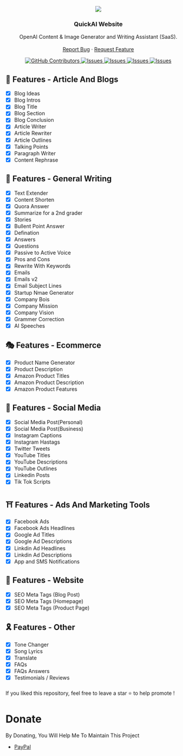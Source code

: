 
<center><img src="https://capsule-render.vercel.app/api?type=waving&color=gradient&height=200&section=header&text=QuickAI&fontSize=80&fontAlignY=35&animation=twinkling&fontColor=gradient" /></center>
        

<!-- PROJECT LOGO -->
  <h3 align="center">QuickAI Website</h3>

  <p align="center">
    OpenAI Content & Image Generator and Writing Assistant (SaaS).
    <br />
    <br />
    <a href="https://github.com/BeingErebus/QUICKAI-2.3/issues">Report Bug</a>
    ·
    <a href="https://github.com/BeingErebus/QUICKAI-2.3/issues">Request Feature</a>
  </p>
</p>
<!-- ABOUT THE PROJECT -->

<p align="center">
  <a href="https://github.com/BeingErebus/QUICKAI-2.3/graphs/contributors">
    <img alt="GitHub Contributors" src="https://img.shields.io/github/contributors/sahilarun/QUICKAI-2.3" />
  </a>
  <a href="https://github.com/BeingErebus/QUICKAI-2.3/issues">
    <img alt="Issues" src="https://img.shields.io/github/issues/sahilarun/QUICKAI-2.3" />
  </a>
  <a href="https://github.com/BeingErebus/QUICKAI-2.3/blob/master/LICENSE">
    <img alt="Issues" src="https://img.shields.io/github/license/sahilarun/QUICKAI-2.3" />
  </a>
  <a href="https://github.com/BeingErebus/QUICKAI-2.3/pulls">
    <img alt="Issues" src="https://img.shields.io/github/issues-pr-closed/sahilarun/QUICKAI-2.3" />
  </a>
  <a href="https://github.com/BeingErebus/QUICKAI-2.3/commits">
    <img alt="Issues" src="https://img.shields.io/github/last-commit/sahilarun/QUICKAI-2.3" />
  </a>
</p>

## 🌟 Features - Article And Blogs
- [x] Blog Ideas
- [X] Blog Intros
- [x] Blog Title
- [x] Blog Section
- [x] Blog Conclusion
- [x] Article Writer
- [x] Article Rewriter
- [x] Article Outlines
- [x] Talking Points
- [x] Paragraph Writer
- [x] Content Rephrase

## 🥀 Features - General Writing
- [x] Text Extender
- [X] Content Shorten
- [x] Quora Answer
- [x] Summarize for a 2nd grader
- [x] Stories
- [x] Bullent Point Answer
- [x] Defination
- [x] Answers
- [x] Questions
- [x] Passive to Active Voice
- [x] Pros and Cons
- [x] Rewrite With Keywords
- [x] Emails
- [x] Emails v2
- [x] Email Subject Lines
- [x] Startup Nmae Generator
- [x] Company Bois
- [x] Company Mission
- [x] Company Vision
- [x] Grammer Correction
- [x] AI Speeches

## 🎭 Features - Ecommerce
- [x] Product Name Generator
- [X] Product Description
- [x] Amazon Product Titles
- [x] Amazon Product Description
- [x] Amazon Product Features

## 💫 Features - Social Media
- [x] Social Media Post(Personal)
- [X] Social Media Post(Business)
- [x] Instagram Captions
- [x] Instagram Hastags
- [x] Twitter Tweets
- [x] YouTube Titles
- [x] YouTube Descriptions
- [x] YouTube Outlines
- [x] Linkedin Posts
- [x] Tik Tok Scripts

## ⛩️ Features - Ads And Marketing Tools
- [x] Facebook Ads
- [X] Facebook Ads Headlines
- [x] Google Ad Titles
- [x] Google Ad Descriptions
- [x] Linkdin Ad Headlines
- [x] Linkdin Ad Descriptions
- [x] App and SMS Notifications

## 🎈 Features - Website
- [x] SEO Meta Tags (Blog Post)
- [X] SEO Meta Tags (Homepage)
- [x] SEO Meta Tags (Product Page)

## 🎗️ Features - Other
- [x] Tone Changer
- [X] Song Lyrics
- [x] Translate
- [x] FAQs
- [x] FAQs Answers
- [x] Testimonials / Reviews

###
If you liked this repository, feel free to leave a star ⭐ to help promote !


# Donate

 By Donating, You Will Help Me To Maintain This Project 

- [PayPal](https://www.paypal.me/SahilArun0)



[version-shield]: https://img.shields.io/github/package-json/v/sahilarun/QUICKAI-2.3?style=for-the-badge
[version-url]: https://github.com/BeingErebus/QUICKAI-2.3
[contributors-shield]: https://img.shields.io/github/contributors/sahilarun/QUICKAI-2.3.svg?style=for-the-badge
[contributors-url]: https://github.com/BeingErebus/QUICKAI-2.3/graphs/contributors
[forks-shield]: https://img.shields.io/github/forks/sahilarun/QUICKAI-2.3.svg?style=for-the-badge
[forks-url]: https://github.com/BeingErebus/QUICKAI-2.3/network/members
[stars-shield]: https://img.shields.io/github/stars/sahilarun/QUICKAI-2.3.svg?style=for-the-badge
[stars-url]: https://github.com/BeingErebus/QUICKAI-2.3/stargazers
[issues-shield]: https://img.shields.io/github/issues/sahilarun/QUICKAI-2.3.svg?style=for-the-badge
[issues-url]: https://github.com/BeingErebus/QUICKAI-2.3/issues
[license-shield]: https://img.shields.io/github/license/sahilarun/QUICKAI-2.3.svg?style=for-the-badge
[license-url]: https://github.com/BeingErebus/QUICKAI-2.3/blob/master/LICENSE
